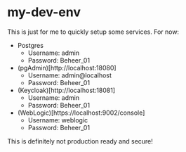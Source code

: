# my-dev-env

This is just for me to quickly setup some services. For now:

- Postgres
    - Username: admin
    - Password: Beheer_01
- (pgAdmin)[http://localhost:18080]
    - Username: admin@localhost
    - Password: Beheer_01
- (Keycloak)[http://localhost:18081]
    - Username: admin
    - Password: Beheer_01
- (WebLogic)[https://localhost:9002/console]
    - Username: weblogic
    - Password: Beheer_01

This is definitely not production ready and secure!
